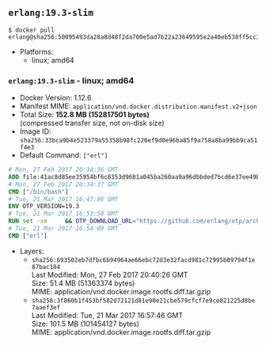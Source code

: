 ## `erlang:19.3-slim`

```console
$ docker pull erlang@sha256:50095493da28a8d48f2da700e5ad7b22a23649595e2a40eb538ff5cc316d5338
```

-	Platforms:
	-	linux; amd64

### `erlang:19.3-slim` - linux; amd64

-	Docker Version: 1.12.6
-	Manifest MIME: `application/vnd.docker.distribution.manifest.v2+json`
-	Total Size: **152.8 MB (152817501 bytes)**  
	(compressed transfer size, not on-disk size)
-	Image ID: `sha256:33bca9b4e523379a55358b98fc220ef9d0e96ba85f9a758a8ba99bb9ca51f4e3`
-	Default Command: `["erl"]`

```dockerfile
# Mon, 27 Feb 2017 20:34:36 GMT
ADD file:41ac8d85ee35954bf6c8353d9681a045ba260aa9a96dbbded7bcd6e37ee49bea in / 
# Mon, 27 Feb 2017 20:34:37 GMT
CMD ["/bin/bash"]
# Tue, 21 Mar 2017 16:47:06 GMT
ENV OTP_VERSION=19.3
# Tue, 21 Mar 2017 16:53:58 GMT
RUN set -xe 	&& OTP_DOWNLOAD_URL="https://github.com/erlang/otp/archive/OTP-${OTP_VERSION}.tar.gz" 	&& OTP_DOWNLOAD_SHA256="fc82c5377ad9e84a37f67f2b2b50b27fe4e689440ae9e5d0f5dcfb440a9487ac" 	&& runtimeDeps=' 		libodbc1 		libssl1.0.0 		libsctp1 		libwxgtk3.0-0 	' 	&& buildDeps=' 		curl 		ca-certificates 		autoconf 		gcc 		make 		libncurses-dev 		unixodbc-dev 		libssl-dev 		libsctp-dev 		libwxgtk3.0-dev 	' 	&& apt-get update 	&& apt-get install -y --no-install-recommends $runtimeDeps 	&& apt-get install -y --no-install-recommends $buildDeps 	&& curl -fSL -o otp-src.tar.gz "$OTP_DOWNLOAD_URL" 	&& echo "$OTP_DOWNLOAD_SHA256 otp-src.tar.gz" | sha256sum -c - 	&& mkdir -p /usr/src/otp-src 	&& tar -xzf otp-src.tar.gz -C /usr/src/otp-src --strip-components=1 	&& rm otp-src.tar.gz 	&& cd /usr/src/otp-src 	&& ./otp_build autoconf 	&& ./configure 		--enable-sctp 		--enable-dirty-schedulers 	&& make -j$(nproc) 	&& make install 	&& find /usr/local -name examples | xargs rm -rf 	&& apt-get purge -y --auto-remove $buildDeps 	&& rm -rf /usr/src/otp-src /var/lib/apt/lists/*
# Tue, 21 Mar 2017 16:54:09 GMT
CMD ["erl"]
```

-	Layers:
	-	`sha256:693502eb7dfbc6b94964ae66ebc72d3e32facd981c72995b09794f1e87bac184`  
		Last Modified: Mon, 27 Feb 2017 20:40:26 GMT  
		Size: 51.4 MB (51363374 bytes)  
		MIME: application/vnd.docker.image.rootfs.diff.tar.gzip
	-	`sha256:3f860b1f453bf582d72121d81e90e21cbe579cfcf7e9ce021225d8be7aaef3ef`  
		Last Modified: Tue, 21 Mar 2017 16:57:46 GMT  
		Size: 101.5 MB (101454127 bytes)  
		MIME: application/vnd.docker.image.rootfs.diff.tar.gzip
